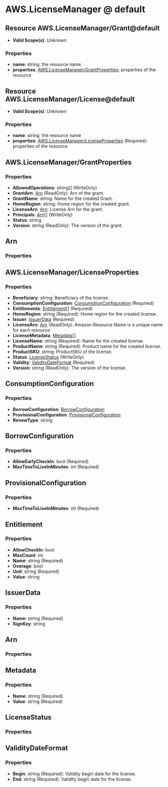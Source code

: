 # AWS.LicenseManager @ default

## Resource AWS.LicenseManager/Grant@default
* **Valid Scope(s)**: Unknown
### Properties
* **name**: string: the resource name
* **properties**: [AWS.LicenseManager/GrantProperties](#awslicensemanagergrantproperties): properties of the resource

## Resource AWS.LicenseManager/License@default
* **Valid Scope(s)**: Unknown
### Properties
* **name**: string: the resource name
* **properties**: [AWS.LicenseManager/LicenseProperties](#awslicensemanagerlicenseproperties) (Required): properties of the resource

## AWS.LicenseManager/GrantProperties
### Properties
* **AllowedOperations**: string[] (WriteOnly)
* **GrantArn**: [Arn](#arn) (ReadOnly): Arn of the grant.
* **GrantName**: string: Name for the created Grant.
* **HomeRegion**: string: Home region for the created grant.
* **LicenseArn**: [Arn](#arn): License Arn for the grant.
* **Principals**: [Arn](#arn)[] (WriteOnly)
* **Status**: string
* **Version**: string (ReadOnly): The version of the grant.

## Arn
### Properties

## AWS.LicenseManager/LicenseProperties
### Properties
* **Beneficiary**: string: Beneficiary of the license.
* **ConsumptionConfiguration**: [ConsumptionConfiguration](#consumptionconfiguration) (Required)
* **Entitlements**: [Entitlement](#entitlement)[] (Required)
* **HomeRegion**: string (Required): Home region for the created license.
* **Issuer**: [IssuerData](#issuerdata) (Required)
* **LicenseArn**: [Arn](#arn) (ReadOnly): Amazon Resource Name is a unique name for each resource.
* **LicenseMetadata**: [Metadata](#metadata)[]
* **LicenseName**: string (Required): Name for the created license.
* **ProductName**: string (Required): Product name for the created license.
* **ProductSKU**: string: ProductSKU of the license.
* **Status**: [LicenseStatus](#licensestatus) (WriteOnly)
* **Validity**: [ValidityDateFormat](#validitydateformat) (Required)
* **Version**: string (ReadOnly): The version of the license.

## ConsumptionConfiguration
### Properties
* **BorrowConfiguration**: [BorrowConfiguration](#borrowconfiguration)
* **ProvisionalConfiguration**: [ProvisionalConfiguration](#provisionalconfiguration)
* **RenewType**: string

## BorrowConfiguration
### Properties
* **AllowEarlyCheckIn**: bool (Required)
* **MaxTimeToLiveInMinutes**: int (Required)

## ProvisionalConfiguration
### Properties
* **MaxTimeToLiveInMinutes**: int (Required)

## Entitlement
### Properties
* **AllowCheckIn**: bool
* **MaxCount**: int
* **Name**: string (Required)
* **Overage**: bool
* **Unit**: string (Required)
* **Value**: string

## IssuerData
### Properties
* **Name**: string (Required)
* **SignKey**: string

## Arn
### Properties

## Metadata
### Properties
* **Name**: string (Required)
* **Value**: string (Required)

## LicenseStatus
### Properties

## ValidityDateFormat
### Properties
* **Begin**: string (Required): Validity begin date for the license.
* **End**: string (Required): Validity begin date for the license.

